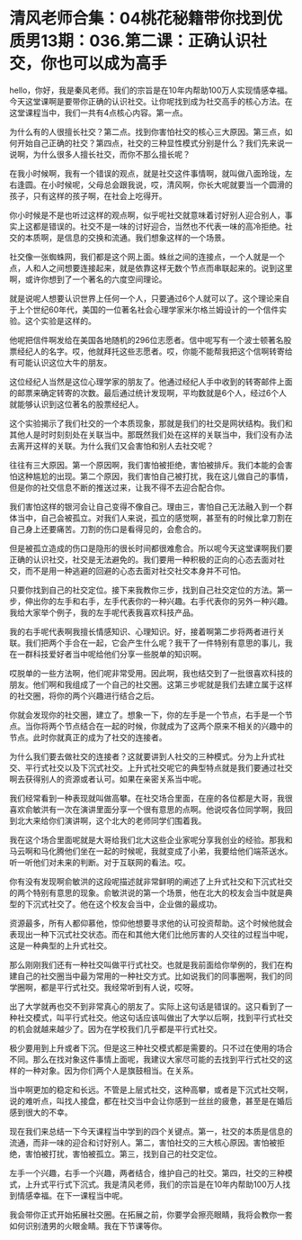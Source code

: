 # 清风老师合集：04桃花秘籍带你找到优质男13期：036.第二课：正确认识社交，你也可以成为高手

hello，你好，我是秦风老师。我们的宗旨是在10年内帮助100万人实现情感幸福。今天这堂课啊是要带你正确的认识社交。让你呢找到成为社交高手的核心方法。在这堂课程当中，我们一共有4点核心内容。第一点。

为什么有的人很擅长社交？第二点。找到你害怕社交的核心三大原因。第三点，如何开始自己正确的社交？第四点，社交的三种显性模式分别是什么？我们先来说一说啊，为什么很多人擅长社交，而你不那么擅长呢？

在我小时候啊，我有一个错误的观点，就是社交这件事情啊，就叫做八面玲珑，左右逢圆。在小时候呢，父母总会跟我说，哎，清风啊，你长大呢就要当一个圆滑的孩子，只有这样的孩子啊，在社会上吃得开。

你小时候是不是也听过这样的观点啊，似乎呢社交就意味着讨好别人迎合别人，事实上这都是错误的。社交不是一味的讨好迎合，当然也不代表一味的高冷拒绝。社交的本质啊，是信息的交换和流通。我们想象这样的一个场景。

社交像一张蜘蛛网，我们都是这个网上面。蛛丝之间的连接点，一个人就是一个点，人和人之间想要连接起来，就是依靠这样无数个节点而串联起来的。说到这里啊，或许你想到了一个著名的六度空间理论。

就是说呢人想要认识世界上任何一个人，只要通过6个人就可以了。这个理论来自于上个世纪60年代，美国的一位著名社会心理学家米尔格兰姆设计的一个信件实验。这个实验是这样的。

他呢把信件啊发给在美国各地随机的296位志愿者。信中呢写有一个波士顿著名股票经纪人的名字。哎，他就拜托这些志愿者。哎，你能不能帮我把这个信啊转寄给有可能认识这位大牛的朋友。

这位经纪人当然是这位心理学家的朋友了。他通过经纪人手中收到的转寄邮件上面的邮票来确定转寄的次数。最后通过统计发现啊，平均数就是6个人，经过6个人就能够认识到这位著名的股票经纪人。

这个实验揭示了我们社交的一个本质现象，那就是我们的社交是网状结构。我们和其他人是时时刻刻处在关联当中。那既然我们处在这样的关联当中，我们没有办法去离开这样的关联。为什么我们又会害怕和别人去社交呢？

往往有三大原因。第一个原因啊，我们害怕被拒绝，害怕被排斥。我们本能的会害怕这种尴尬的出现。第二个原因，我们害怕自己被打扰，我在这儿做自己的事情，但是你的社交信息不断的推送过来，让我不得不去迎合配合你。

我们害怕这样的银河会让自己变得不像自己。理由三，害怕自己无法融入到一个群体当中，自己会被孤立。对我们人来说，孤立的感觉啊，甚至有的时候比拿刀割在自己身上还要痛苦。刀割的伤口是看得见的，会愈合的。

但是被孤立造成的伤口是隐形的很长时间都很难愈合。所以呢今天这堂课啊我们要正确的认识社交，社交是无法避免的。我们要用一种积极的正向的心态去面对社交，而不是用一种逃避的回避的心态去面对社交社交本身并不可怕。

只要你找到自己的社交定位。接下来我教你三步，找到自己社交定位的方法。第一步，伸出你的左手和右手，左手代表你的一种兴趣。右手代表你的另外一种兴趣。我给大家举个例子，我的左手呢代表我喜欢科技产品。

我的右手呢代表啊我擅长情感知识、心理知识。好，接着啊第二步将两者进行关联。我们把两个手合在一起，它会产生什么呢？我干了一件特别有意思的事儿，我在一群科技爱好者当中呢给他们分享一些脱单的知识啊。

哎脱单的一些方法啊，他们呢非常受用。因此啊，我也结交到了一批很喜欢科技的朋友。他们啊和我组成了一个自己的社交圈。这第三步呢就是我们去建立属于这样的社交圈，将你的两个兴趣进行结合之后。

你就会发现你的社交圈，建立了。想象一下，你的左手是一个节点，右手是一个节点。当你将两个节点结合在一起的时候，你就成为了这两个原来不相关的兴趣中的节点。此时你就真正的成为了社交的连接者。

为什么我们要去做社交的连接者？这就要讲到人社交的三种模式。分为上升式社交、平行式社交以及下沉式社交。上升式社交呢它的典型特点就是我们要通过社交啊去获得别人的资源或者认可。如果在亲密关系当中呢。

我们经常看到一种表现就叫做高攀。在社交场合里面，在座的各位都是大哥，我很喜欢俞敏洪有一次在演讲里面分享一个很有意思的点啊。他说哎各位同学啊，我回到北大来给你们演讲啊，这个北大的老师同学们围着我。

我在这个场合里面呢就是大哥给我们北大这些企业家呢分享我创业的经验。那我和马云啊和马化腾他们坐在一起的时候呢，我就变成了小弟，我要给他们端茶送水。听一听他们对未来的判断。对于互联网的看法。哎。

你有没有发现啊俞敏洪的这段呢描述就非常鲜明的阐述了上升式社交和下沉式社交的两个特别有意思的现象。俞敏洪说的第一个场景，他在北大的校友会当中就是典型的下沉式社交了。他在这个校友会当中，企业做的最成功。

资源最多，所有人都仰慕他，惊仰他想要寻求他的认可投资帮助。这个时候他就会表现出一种下沉式社交状态。而在和其他大佬们比他厉害的人交往的过程当中呢，这是一种典型的上升式社交。

那么刚刚我们还有一种社交叫做平行式社交。也就是我前面给你举例的，我们在构建自己的社交圈当中最为常用的一种社交方式。比如说我们的同事圈啊，我们的同学圈啊，都是平行式社交。我经常听到有人说，哎呀。

出了大学就再也交不到非常真心的朋友了。实际上这句话是错误的。这只看到了一种社交模式，叫平行式社交。他这句话应该叫做出了大学以后啊，找到平行式社交的机会就越来越少了。因为在学校我们几乎都是平行式社交。

极少要用到上升或者下沉。但是这三种社交模式都是需要的。只不过在使用的场合不同。那么在找对象这件事情上面呢，我建议大家尽可能的去找到平行式社交的这样的一种对象。因为你们两个人是旗鼓相当。在关系。

当中啊更加的稳定和长远。不管是上层式社交，这种高攀，或者是下沉式社交啊，说的难听点，叫找人接盘，都在社交当中会让你感到一丝丝的疲惫，甚至是在婚后感到很大的不幸。

现在我们来总结一下今天课程当中学到的四个关键点。第一，社交的本质是信息的流通，而非一味的迎合和讨好别人。第二，害怕社交的三大核心原因。害怕被拒绝，害怕被打扰，害怕被孤立。第三，找到自己的社交定位。

左手一个兴趣，右手一个兴趣，两者结合，维护自己的社交。第四，社交的三种模式，上升式平行式下沉式。我是清风老师，我们的宗旨是在10年内帮助100万人找到情感幸福。在下一课程当中呢。

我会带你正式开始拓展社交圈。在拓展之前，你要学会擦亮眼睛，我将会教你一套如何识别渣男的火眼金睛。我在下节课等你。

